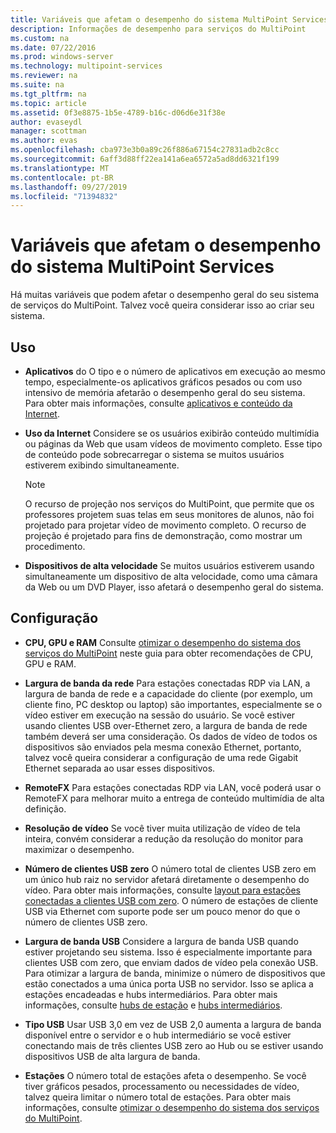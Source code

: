 ```yaml
---
title: Variáveis que afetam o desempenho do sistema MultiPoint Services
description: Informações de desempenho para serviços do MultiPoint
ms.custom: na
ms.date: 07/22/2016
ms.prod: windows-server
ms.technology: multipoint-services
ms.reviewer: na
ms.suite: na
ms.tgt_pltfrm: na
ms.topic: article
ms.assetid: 0f3e8875-1b5e-4789-b16c-d06d6e31f38e
author: evaseydl
manager: scottman
ms.author: evas
ms.openlocfilehash: cba973e3b0a89c26f886a67154c27831adb2c8cc
ms.sourcegitcommit: 6aff3d88ff22ea141a6ea6572a5ad8dd6321f199
ms.translationtype: MT
ms.contentlocale: pt-BR
ms.lasthandoff: 09/27/2019
ms.locfileid: "71394832"
---
```

# <a name="variables-affecting-multipoint-services-system-performance"></a>Variáveis que afetam o desempenho do sistema MultiPoint Services
Há muitas variáveis que podem afetar o desempenho geral do seu sistema de serviços do MultiPoint. Talvez você queira considerar isso ao criar seu sistema.  
  
## <a name="usage"></a>Uso  
  
-   **Aplicativos** do O tipo e o número de aplicativos em execução ao mesmo tempo, especialmente\-os aplicativos gráficos pesados ou com uso intensivo de memória afetarão o desempenho geral do seu sistema. Para obter mais informações, consulte [aplicativos e conteúdo da Internet](hardware-and-performance-recommendations.md#applications-and-internet-content).  
  
-   **Uso da Internet** Considere se os usuários exibirão conteúdo multimídia ou páginas da Web que usam vídeos de movimento completo. Esse tipo de conteúdo pode sobrecarregar o sistema se muitos usuários estiverem exibindo simultaneamente.  
  
    > [!NOTE]  
    > O recurso de projeção nos serviços do MultiPoint, que permite que os professores projetem suas telas em seus monitores de alunos, não foi projetado para projetar vídeo de movimento completo. O recurso de projeção é projetado para fins de demonstração, como mostrar um procedimento.  
  
-   **Dispositivos de alta velocidade** Se muitos usuários estiverem usando simultaneamente um dispositivo de alta velocidade, como uma câmara da Web ou um DVD Player, isso afetará o desempenho geral do sistema.  
  
## <a name="configuration"></a>Configuração  
  
-   **CPU, GPU e RAM** Consulte [otimizar o desempenho do sistema dos serviços do MultiPoint](hardware-and-performance-recommendations.md#optimize-multipoint-services-system-performance) neste guia para obter recomendações de CPU, GPU e RAM.  
-   **Largura de banda da rede** Para estações conectadas RDP via LAN, a largura de banda de rede e a capacidade do cliente (por exemplo, um cliente fino, PC desktop ou laptop) são importantes, especialmente se o vídeo estiver em execução na sessão do usuário. Se você estiver usando clientes USB over-Ethernet zero, a largura de banda de rede também deverá ser uma consideração. Os dados de vídeo de todos os dispositivos são enviados pela mesma conexão Ethernet, portanto, talvez você queira considerar a configuração de uma rede Gigabit Ethernet separada ao usar esses dispositivos.  
-   **RemoteFX** Para estações conectadas RDP via LAN, você poderá usar o RemoteFX para melhorar muito a entrega de conteúdo multimídia de alta definição.  
-   **Resolução de vídeo** Se você tiver muita utilização de vídeo de tela inteira, convém considerar a redução da resolução do monitor para maximizar o desempenho.  
-   **Número de clientes USB zero** O número total de clientes USB zero em um único hub raiz no servidor afetará diretamente o desempenho do vídeo. Para obter mais informações, consulte [layout para estações conectadas a clientes USB com zero](MultiPoint-services-Site-Planning.md#layout-for-usb-zero-client-connected-stations). O número de estações de cliente USB via Ethernet com suporte pode ser um pouco menor do que o número de clientes USB zero.  
-   **Largura de banda USB** Considere a largura de banda USB quando estiver projetando seu sistema.  Isso é especialmente importante para clientes USB com zero, que enviam dados de vídeo pela conexão USB. Para otimizar a largura de banda, minimize o número de dispositivos que estão conectados a uma única porta USB no servidor. Isso se aplica a estações encadeadas e hubs intermediários. Para obter mais informações, consulte [hubs de estação](MultiPoint-services-Site-Planning.md#station-hubs) e [hubs intermediários](MultiPoint-services-Site-Planning.md#intermediate-hubs).  
  
-   **Tipo USB** Usar USB 3,0 em vez de USB 2,0 aumenta a largura de banda disponível entre o servidor e o hub intermediário se você estiver conectando mais de três clientes USB zero ao Hub ou se estiver usando dispositivos USB de alta largura de banda.  
  
-   **Estações** O número total de estações afeta o desempenho. Se você tiver gráficos pesados, processamento ou necessidades de vídeo, talvez queira limitar o número total de estações. Para obter mais informações, consulte [otimizar o desempenho do sistema dos serviços do MultiPoint](hardware-and-performance-recommendations.md#optimize-multipoint-services-system-performance).